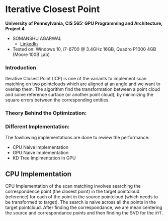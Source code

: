 Iterative Closest Point
======================

**University of Pennsylvania, CIS 565: GPU Programming and Architecture, Project 4**

* SOMANSHU AGARWAL
  * [LinkedIn](https://www.linkedin.com/in/somanshu25)
* Tested on: Windows 10, i7-6700 @ 3.4GHz 16GB, Quadro P1000 4GB (Moore 100B Lab)

### Introduction

Iterative Closest Point (ICP) is one of the variants to implement scan matching on two pointclouds which are aligned at an angle and we want to overlap them. The algorithm find the transformation between a point cloud and some reference surface (or another point cloud), by minimizing the square errors between the corresponding entities.

### Theory Behind the Optimization:



### Different Implementation:

The fowllowing implementations are done to review the performance:
* CPU Naive Implementation
* GPU Naive Implementation
* KD Tree Implmentation in GPU

## CPU Implementation

CPU Implementation of the scan matching involves searching the correspondence point (the closest point) in the target pointcloud (reference) for each of the point in the source pointcloud (which needs to be transformed to target). The search is naive across all the points in the target pointcloud. After finding the correspondance, we are mean centering the source and correspondance points and then finding the SVD for the `XYT`. 

